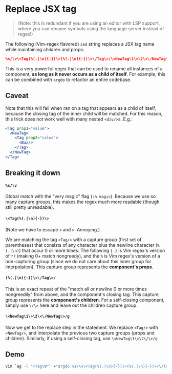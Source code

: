 # Replace JSX tag

> (Note: this is redundant if you are using an editor with LSP support, where you can rename symbols using the language server instead of regex!)

The following (Vim-regex flavored) `sed` string replaces a JSX tag name while maintaining children and props:

```sed
%s/\v\<Tag(%(.|\n){-})\>(%(.|\n){-})\<\/Tag\>/\<NewTag\1\>\2\<\/NewTag\>/g
```

This is a very powerful regex that can be used to rename all instances of a component, **as long as it never occurs as a child of itself**. For example, this can be combined with `argdo` to refactor an entire codebase.

## Caveat

Note that this will fail when ran on a tag that appears as a child of itself, because the closing tag of the inner child will be matched. For this reason, this trick does not work well with many nested `<div/>`s. E.g.:

```jsx
<Tag prop1="value">
  <NewTag>
    <Tag prop2="value">
      <Baz/>
    </Tag>
  </NewTag>
</Tag>
```

## Breaking it down

#### `%s/\v`

Global match with the "very magic" flag (`:h magic`). Because we use so many capture groups, this makes the regex much more readable (though still pretty unreadable).

#### `\<Tag(%(.|\n){-})\>`

(Note we have to escape `<` and `>`. Annoying.)

We are matching the tag `<Tag/>` with a capture group (first set of parentheses) that consists of any character plus the newline character (`%(.|\n)`) that occur 0 or more times. The following `{-}` is Vim regex's version of `*?` (making 0+ match nongreedy), and the `%` is Vim regex's version of a non-capturing group (since we do not care about this inner group for interpolation). This capture group represents the **component's props**.

#### `(%(.|\n){-})\<\/Tag\>/`

This is an exact repeat of the "match all or newline 0 or more times nongreedily" from above, and the component's closing tag. This capture group represents the **component's children**. For a self-closing component, simply use `\/\>` here and leave out the children capture group.

#### `\<NewTag\1\>\2\<\/NewTag\>/g`

Now we get to the replace step in the statement. We replace `<Tag/>` with `<NewTag/>`, and interpolate the previous two capture groups (props and children). Similarly, if using a self-closing tag, use `\<NewTag\1\>\2\/\>/g`

## Demo

```sh
vim `ag -l "<Tag\W"` +"argdo %s/\v\<Tag(%(.|\n){-})\>(%(.|\n){-})\<\/Tag\>/\<NewTag\1\>\2\<\/NewTag\>/g | update"
```

